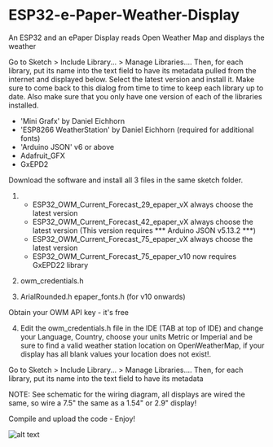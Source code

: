 # ESP32-e-Paper-Weather-Display
An ESP32 and an ePaper Display reads Open Weather Map and displays the weather

Go to Sketch > Include Library... > Manage Libraries.... Then, for each library, put its name into the text field to have its metadata pulled from the internet and displayed below. Select the latest version and install it. Make sure to come back to this dialog from time to time to keep each library up to date. Also make sure that you only have one version of each of the libraries installed.

- 'Mini Grafx' by Daniel Eichhorn
- 'ESP8266 WeatherStation' by Daniel Eichhorn (required for additional fonts)
- 'Arduino JSON' v6 or above
-  Adafruit_GFX
-  GxEPD2

Download the software and install all 3 files in the same sketch folder.

1. - ESP32_OWM_Current_Forecast_29_epaper_vX always choose the latest version
   - ESP32_OWM_Current_Forecast_42_epaper_vX always choose the latest version (This version requires *** Arduino JSON v5.13.2 ***)
   - ESP32_OWM_Current_Forecast_75_epaper_vX always choose the latest version
   - ESP32_OWM_Current_Forecast_75_epaper_v10 now requires GxEPD22 library 
   

2. owm_credentials.h

3. ArialRounded.h
   epaper_fonts.h (for v10 onwards)

Obtain your OWM API key - it's free

4. Edit the owm_credentials.h file in the IDE (TAB at top of IDE) and change your Language, Country, choose your units Metric or Imperial and be sure to find a valid weather station location on OpenWeatherMap, if your display has all blank values your location does not exist!.

Go to Sketch > Include Library... > Manage Libraries.... Then, for each library, put its name into the text field to have its metadata 

NOTE: See schematic for the wiring diagram, all displays are wired the same, so wire a 7.5" the same as a 1.54" or 2.9" display!

Compile and upload the code - Enjoy!

![alt text](https://github.com/G6EJD/ESP32-e-Paper-Weather-Display/blob/master/IMG_2096b.jpg)

